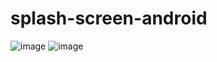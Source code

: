 # splash-screen-android

<img src="https://image.ibb.co/crhiKQ/Screenshot_2017_09_19_21_37_46.png" alt="image" style="max-width:40%;">
<img src="https://image.ibb.co/gSwom5/Screenshot_2017_09_19_21_37_58.png" alt="image" style="max-width:40%;">
